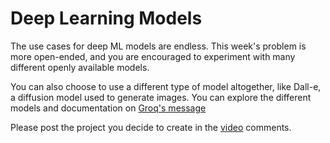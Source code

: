 # Deep Learning Models

The use cases for deep ML models are endless. This week's problem is more open-ended, and you are encouraged to experiment with many different openly available models.

You can also choose to use a different type of model altogether, like Dall-e, a diffusion model used to generate images. You can explore the different models and documentation on [Groq's message](https://console.groq.com/playground)

Please post the project you decide to create in the [video](https://youtu.be/szNnPh1sruY) comments.